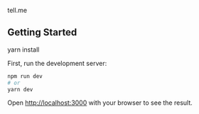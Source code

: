 tell.me

## Getting Started

yarn install

First, run the development server:

```bash
npm run dev
# or
yarn dev
```

Open [http://localhost:3000](http://localhost:3000) with your browser to see the result.